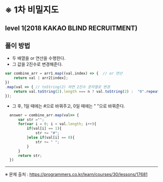 # ※ 1차 비밀지도
## level 1(2018 KAKAO BLIND RECRUITMENT)

## 풀이 방법 
- 두 배열을 or 연산을 수행한다.
- 그 값을 2진수로 변경해준다.
```javascript
var combine_arr = arr1.map((val,index) => {  // or 연산
    return val | arr2[index];
})
.map(val => { // toString(2) 하면 2진수 문자열로 변경
    return val.toString(2).length === n ? val.toString(2) :  "0".repeat(n-val.toString(2).length)+val.toString(2);
});     
```

- 그 후, 1일 때에는 #으로 바꿔주고, 0일 때에는 " "으로 바꿔준다.
```javascript
  answer = combine_arr.map(val=> {
      var str ="";    
      for(var i = 0; i < val.length; i++){
          if(val[i] == 1){
              str += "#";
          }else if(val[i] == 0){
              str += " ";
          }
      }
      return str;
  })
```

<hr>

※ 문제 출처 : https://programmers.co.kr/learn/courses/30/lessons/17681

